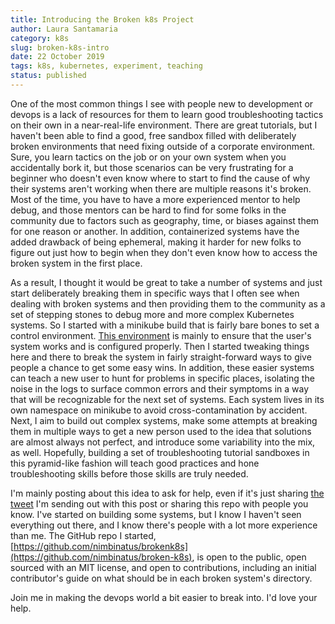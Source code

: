 ```yaml
---
title: Introducing the Broken k8s Project
author: Laura Santamaria
category: k8s
slug: broken-k8s-intro
date: 22 October 2019
tags: k8s, kubernetes, experiment, teaching
status: published
---
```


One of the most common things I see with people new to development or devops is a lack of resources for them to learn good troubleshooting tactics on their own in a near-real-life environment. There are great tutorials, but I haven't been able to find a good, free sandbox filled with deliberately broken environments that need fixing outside of a corporate environment. Sure, you learn tactics on the job or on your own system when you accidentally bork it, but those scenarios can be very frustrating for a beginner who doesn't even know where to start to find the cause of why their systems aren't working when there are multiple reasons it's broken. Most of the time, you have to have a more experienced mentor to help debug, and those mentors can be hard to find for some folks in the community due to factors such as geography, time, or biases against them for one reason or another. In addition, containerized systems have the added drawback of being ephemeral, making it harder for new folks to figure out just how to begin when they don't even know how to access the broken system in the first place.

As a result, I thought it would be great to take a number of systems and just start deliberately breaking them in specific ways that I often see when dealing with broken systems and then providing them to the community as a set of stepping stones to debug more and more complex Kubernetes systems. So I started with a minikube build that is fairly bare bones to set a control environment. [This environment](https://github.com/nimbinatus/broken-k8s/tree/master/base-k8s) is mainly to ensure that the user's system works and is configured properly. Then I started tweaking things here and there to break the system in fairly straight-forward ways to give people a chance to get some easy wins. In addition, these easier systems can teach a new user to hunt for problems in specific places, isolating the noise in the logs to surface common errors and their symptoms in a way that will be recognizable for the next set of systems. Each system lives in its own namespace on minikube to avoid cross-contamination by accident. Next, I aim to build out complex systems, make some attempts at breaking them in multiple ways to get a new person used to the idea that solutions are almost always not perfect, and introduce some variability into the mix, as well. Hopefully, building a set of troubleshooting tutorial sandboxes in this pyramid-like fashion will teach good practices and hone troubleshooting skills before those skills are truly needed.

I'm mainly posting about this idea to ask for help, even if it's just sharing [the tweet](https://twitter.com/nimbinatus) I'm sending out with this post or sharing this repo with people you know. I've started on building some systems, but I know I haven't seen everything out there, and I know there's people with a lot more experience than me. The GitHub repo I started, [https://github.com/nimbinatus/brokenk8s](https://github.com/nimbinatus/broken-k8s), is open to the public, open sourced with an MIT license, and open to contributions, including an initial contributor's guide on what should be in each broken system's directory.

Join me in making the devops world a bit easier to break into. I'd love your help.